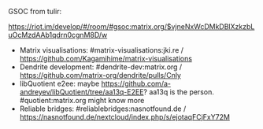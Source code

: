 GSOC from tulir:

https://riot.im/develop/#/room/#gsoc:matrix.org/$vjneNxWcDMkDBlXzkzbLuOcMzdAAb1qdrn0cgnM8D/w
 
* Matrix visualisations: #matrix-visualisations:jki.re / https://github.com/Kagamihime/matrix-visualisations
* Dendrite development: #dendrite-dev:matrix.org / https://github.com/matrix-org/dendrite/pulls/Cnly
* libQuotient e2ee: maybe https://github.com/a-andreyev/libQuotient/tree/aa13q-E2EE? aa13q is the person. #quotient:matrix.org might know more
* Reliable bridges: #reliablebridges:nasnotfound.de / https://nasnotfound.de/nextcloud/index.php/s/ejotaqFCjFxY72M